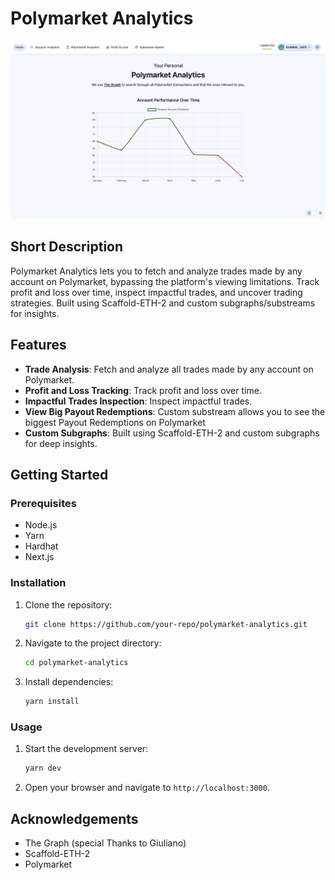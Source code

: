 # Polymarket Analytics

![Home](images/Home.png)

## Short Description

Polymarket Analytics lets you to fetch and analyze trades made by any account on Polymarket, bypassing the platform's viewing limitations. Track profit and loss over time, inspect impactful trades, and uncover trading strategies. Built using Scaffold-ETH-2 and custom subgraphs/substreams for insights.

## Features

- **Trade Analysis**: Fetch and analyze all trades made by any account on Polymarket.
- **Profit and Loss Tracking**: Track profit and loss over time.
- **Impactful Trades Inspection**: Inspect impactful trades.
- **View Big Payout Redemptions**: Custom substream allows you to see the biggest Payout Redemptions on Polymarket 
- **Custom Subgraphs**: Built using Scaffold-ETH-2 and custom subgraphs for deep insights.

## Getting Started

### Prerequisites

- Node.js
- Yarn
- Hardhat
- Next.js

### Installation

1. Clone the repository:
    ```sh
    git clone https://github.com/your-repo/polymarket-analytics.git
    ```
2. Navigate to the project directory:
    ```sh
    cd polymarket-analytics
    ```
3. Install dependencies:
    ```sh
    yarn install
    ```

### Usage

1. Start the development server:
    ```sh
    yarn dev
    ```
2. Open your browser and navigate to `http://localhost:3000`.


## Acknowledgements

- The Graph (special Thanks to Giuliano)
- Scaffold-ETH-2
- Polymarket
